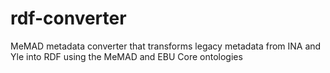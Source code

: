 # rdf-converter
MeMAD metadata converter that transforms legacy metadata from INA and Yle into RDF using the MeMAD and EBU Core ontologies
